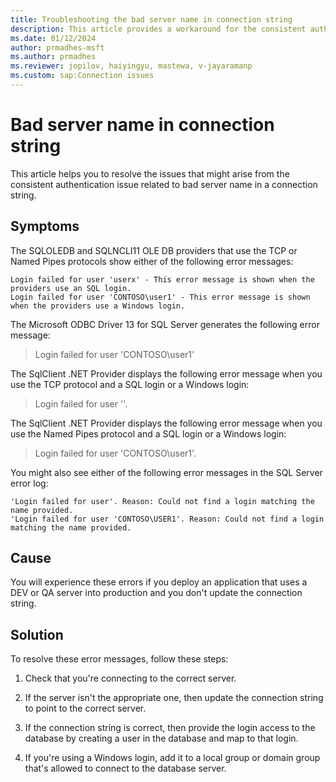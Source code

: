 ```yaml
---
title: Troubleshooting the bad server name in connection string
description: This article provides a workaround for the consistent authentication issue when there is a bad server name in connection string.
ms.date: 01/12/2024
author: prmadhes-msft
ms.author: prmadhes
ms.reviewer: jopilov, haiyingyu, mastewa, v-jayaramanp
ms.custom: sap:Connection issues
---
```


# Bad server name in connection string

This article helps you to resolve the issues that might arise from the consistent authentication issue related to bad server name in a connection string.

## Symptoms

The SQLOLEDB and SQLNCLI11 OLE DB providers that use the TCP or Named Pipes protocols show either of the following error messages:

```output
Login failed for user 'userx' - This error message is shown when the providers use an SQL login.
Login failed for user 'CONTOSO\user1' - This error message is shown when the providers use a Windows login.
```

The Microsoft ODBC Driver 13 for SQL Server generates the following error message:

> Login failed for user 'CONTOSO\user1'

The SqlClient .NET Provider displays the following error message when you use the TCP protocol and a SQL login or a Windows login:

> Login failed for user ''.

The SqlClient .NET Provider displays the following error message when you use the Named Pipes protocol and a SQL login or a Windows login:

> Login failed for user 'CONTOSO\user1'.

You might also see either of the following error messages in the SQL Server error log:

```output
'Login failed for user'. Reason: Could not find a login matching the name provided.
'Login failed for user 'CONTOSO\USER1'. Reason: Could not find a login matching the name provided.
```

## Cause

You will experience these errors if you deploy an application that uses a DEV or QA server into production and you don't update the connection string.

## Solution

To resolve these error messages, follow these steps:

1. Check that you're connecting to the correct server.

1. If the server isn't the appropriate one, then update the connection string to point to the correct server.

1. If the connection string is correct, then provide the login access to the database by creating a user in the database and map to that login.

1. If you're using a Windows login, add it to a local group or domain group that's allowed to connect to the database server.

